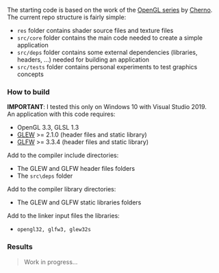 The starting code is based on the work of the [OpenGL series](https://www.youtube.com/playlist?list=PLlrATfBNZ98foTJPJ_Ev03o2oq3-GGOS2 "OpenGL Playlist") by [Cherno](https://github.com/TheCherno "Cherno GitHub").
The current repo structure is fairly simple:
- `res` folder contains shader source files and texture files
- `src/core` folder contains the main code needed to create a simple application
- `src/deps` folder contains some external dependencies (libraries, headers, ...) needed for building an application
- `src/tests` folder contains personal experiments to test graphics concepts

### How to build

**IMPORTANT**: I tested this only on Windows 10 with Visual Studio 2019.  
An application with this code requires:

- OpenGL 3.3, GLSL 1.3
- [GLEW](http://glew.sourceforge.net/index.html "GLEW") >= 2.1.0 (header files and static library)
- [GLFW](https://www.glfw.org/download "GLFW") >= 3.3.4 (header files and static library)

Add to the compiler include directories:
- The GLEW and GLFW header files folders
- The `src\deps` folder

Add to the compiler library directories:
- The GLEW and GLFW static libraries folders

Add to the linker input files the libraries:
- `opengl32, glfw3, glew32s`

### Results
> Work in progress...
